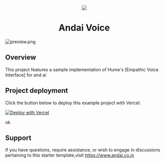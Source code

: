 <div align="center">
  <img src="https://storage.googleapis.com/hume-public-logos/hume/hume-banner.png">
  <h1>Andai Voice</h1>
</div>

![preview.png](preview.png)

## Overview

This project features a sample implementation of Hume's [Empathic Voice Interface] for and ai

## Project deployment

Click the button below to deploy this example project with Vercel:

[![Deploy with Vercel](https://vercel.com/button)](https://vercel.com/new/clone?repository-url=https%3A%2F%2Fgithub.com%2Fhumeai%2Fhume-evi-next-js-starter&env=HUME_API_KEY,HUME_CLIENT_SECRET)

ok

## Support

If you have questions, require assistance, or wish to engage in discussions pertaining to this starter template,visit https://www.andai.co.in